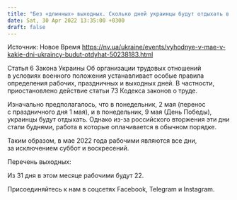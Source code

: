 ```yaml
---
title: "Без «длинных» выходных. Сколько дней украинцы будут отдыхать в мае"
date: Sat, 30 Apr 2022 13:35:00 +0300
draft: false
---
```

Источник: Новое Время https://nv.ua/ukraine/events/vyhodnye-v-mae-v-kakie-dni-ukraincy-budut-otdyhat-50238183.html


Статья 6 Закона Украины Об организации трудовых отношений в условиях военного положения устанавливает особые правила определения рабочих, праздничных и выходных дней. В частности, приостановлено действие статьи 73 Кодекса законов о труде.

Изначально предполагалось, что в понедельник, 2 мая (перенос с праздничного дня 1 мая), и в понедельник, 9 мая (День Победы), украинцы будут отдыхать. Однако из-за российского вторжения эти дни стали буднями, работа в которые оплачивается в обычном порядке.

Таким образом, в мае 2022 года рабочими являются все дни, за исключением суббот и воскресений.

Перечень выходных:

Из 31 дня в этом месяце рабочими будут 22.

Присоединяйтесь к нам в соцсетях Facebook, Telegram и Instagram.
